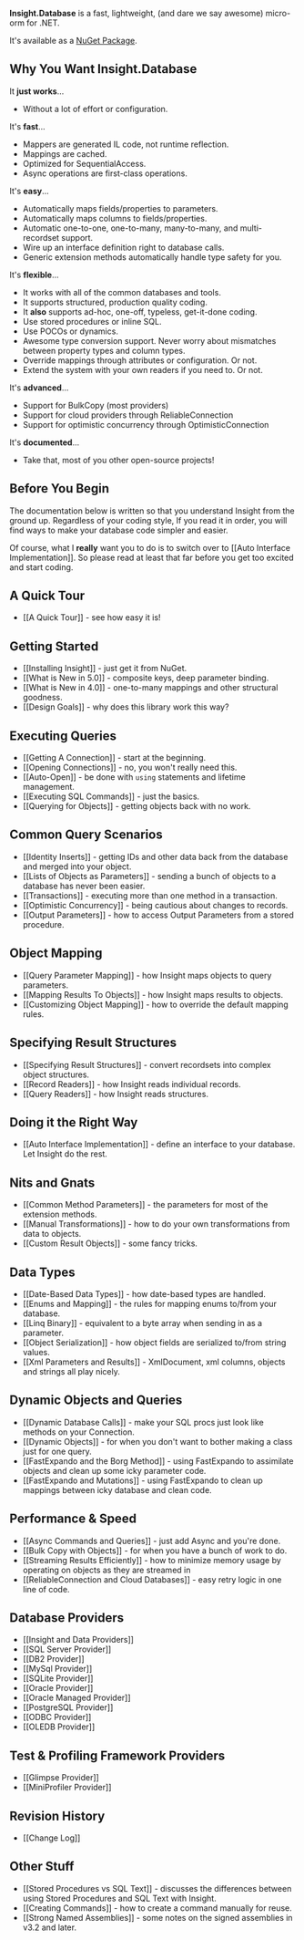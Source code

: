**Insight.Database** is a fast, lightweight, (and dare we say awesome) micro-orm for .NET.

It's available as a [NuGet Package](http://www.nuget.org/packages/Insight.Database/).


## Why You Want Insight.Database ##
It **just works**...

- Without a lot of effort or configuration.

It's **fast**...

- Mappers are generated IL code, not runtime reflection.
- Mappings are cached.
- Optimized for SequentialAccess.
- Async operations are first-class operations.

It's **easy**...

- Automatically maps fields/properties to parameters.
- Automatically maps columns to fields/properties.
- Automatic one-to-one, one-to-many, many-to-many, and multi-recordset support.
- Wire up an interface definition right to database calls.
- Generic extension methods automatically handle type safety for you.

It's **flexible**...

- It works with all of the common databases and tools.
- It supports structured, production quality coding.
- It **also** supports ad-hoc, one-off, typeless, get-it-done coding.
- Use stored procedures or inline SQL.
- Use POCOs or dynamics.
- Awesome type conversion support. Never worry about mismatches between property types and column types.
- Override mappings through attributes or configuration. Or not.
- Extend the system with your own readers if you need to. Or not.

It's **advanced**...

- Support for BulkCopy (most providers)
- Support for cloud providers through ReliableConnection
- Support for optimistic concurrency through OptimisticConnection

It's **documented**...

- Take that, most of you other open-source projects!

## Before You Begin ##

The documentation below is written so that you understand Insight from the ground up. Regardless of your coding style, If you read it in order, you will find ways to make your database code simpler and easier.

Of course, what I **really** want you to do is to switch over to [[Auto Interface Implementation]]. So please read at least that far before you get too excited and start coding.

## A Quick Tour ##

* [[A Quick Tour]] - see how easy it is!

## Getting Started ##

* [[Installing Insight]] - just get it from NuGet.
* [[What is New in 5.0]] - composite keys, deep parameter binding.
* [[What is New in 4.0]] - one-to-many mappings and other structural goodness.
* [[Design Goals]] - why does this library work this way?

## Executing Queries ##

* [[Getting A Connection]] - start at the beginning.
* [[Opening Connections]] - no, you won't really need this.
* [[Auto-Open]] - be done with `using` statements and lifetime management.
* [[Executing SQL Commands]] - just the basics.
* [[Querying for Objects]] - getting objects back with no work.

## Common Query Scenarios ##

* [[Identity Inserts]] - getting IDs and other data back from the database and merged into your object.
* [[Lists of Objects as Parameters]] - sending a bunch of objects to a database has never been easier.
* [[Transactions]] - executing more than one method in a transaction.
* [[Optimistic Concurrency]] - being cautious about changes to records.
* [[Output Parameters]] - how to access Output Parameters from a stored procedure.

## Object Mapping ##

* [[Query Parameter Mapping]] - how Insight maps objects to query parameters.
* [[Mapping Results To Objects]] - how Insight maps results to objects.
* [[Customizing Object Mapping]] - how to override the default mapping rules.

## Specifying Result Structures ##

* [[Specifying Result Structures]] - convert recordsets into complex object structures.
* [[Record Readers]] - how Insight reads individual records.
* [[Query Readers]] - how Insight reads structures.

## Doing it the Right Way ##

* [[Auto Interface Implementation]] - define an interface to your database. Let Insight do the rest.

## Nits and Gnats ##

* [[Common Method Parameters]] - the parameters for most of the extension methods.
* [[Manual Transformations]] - how to do your own transformations from data to objects.
* [[Custom Result Objects]] - some fancy tricks.

## Data Types ##
* [[Date-Based Data Types]] - how date-based types are handled.
* [[Enums and Mapping]] - the rules for mapping enums to/from your database.
* [[Linq Binary]] - equivalent to a byte array when sending in as a parameter.
* [[Object Serialization]] - how object fields are serialized to/from string values.
* [[Xml Parameters and Results]] - XmlDocument, xml columns, objects and strings all play nicely.

## Dynamic Objects and Queries ##
* [[Dynamic Database Calls]] - make your SQL procs just look like methods on your Connection.
* [[Dynamic Objects]] - for when you don't want to bother making a class just for one query.
* [[FastExpando and the Borg Method]] - using FastExpando to assimilate objects and clean up some icky parameter code.
* [[FastExpando and Mutations]] - using FastExpando to clean up mappings between icky database and clean code.

## Performance & Speed ##
* [[Async Commands and Queries]] - just add Async and you're done.
* [[Bulk Copy with Objects]] - for when you have a bunch of work to do.
* [[Streaming Results Efficiently]] - how to minimize memory usage by operating on objects as they are streamed in
* [[ReliableConnection and Cloud Databases]] - easy retry logic in one line of code.

## Database Providers ##

* [[Insight and Data Providers]]
* [[SQL Server Provider]]
* [[DB2 Provider]]
* [[MySql Provider]]
* [[SQLite Provider]]
* [[Oracle Provider]]
* [[Oracle Managed Provider]]
* [[PostgreSQL Provider]]
* [[ODBC Provider]]
* [[OLEDB Provider]]

## Test & Profiling Framework Providers ##

* [[Glimpse Provider]]
* [[MiniProfiler Provider]]

## Revision History ##
* [[Change Log]]

## Other Stuff ##
* [[Stored Procedures vs SQL Text]] - discusses the differences between using Stored Procedures and SQL Text with Insight.
* [[Creating Commands]] - how to create a command manually for reuse.
* [[Strong Named Assemblies]] - some notes on the signed assemblies in v3.2 and later.